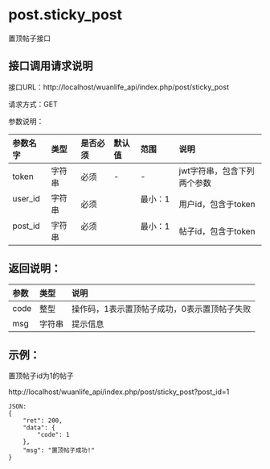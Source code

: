 # post.sticky_post

置顶帖子接口

## 接口调用请求说明

接口URL：http://localhost/wuanlife_api/index.php/post/sticky_post

请求方式：GET

参数说明：

|参数名字    |类型   |是否必须    |默认值    |范围        |说明|
|:--|:--|:--|:--|:--|:--|
|token|字符串|必须|-|-|jwt字符串，包含下列两个参数|
|user_id    |字符串   |必须    |           |最小：1     |用户id，包含于token|
|post_id    |字符串   |必须         |      |最小：1     |帖子id，包含于token|

## 返回说明：

|参数        |类型   |说明|
|:--|:--|:--|
|code            |整型   |操作码，1表示置顶帖子成功，0表示置顶帖子失败|
|msg             |字符串  |提示信息|

## 示例：

置顶帖子id为1的帖子

http://localhost/wuanlife_api/index.php/post/sticky_post?post_id=1

    JSON:
    {
        "ret": 200,
        "data": {
            "code": 1
        },
        "msg": "置顶帖子成功!"
    }
